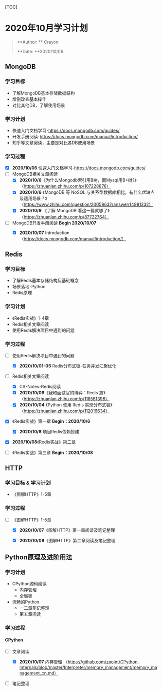 [TOC]

# 2020年10月学习计划

> **Author: ** Crayon
>
> **Date: **2020/10/06

## MongoDB

### 学习目标

* 了解MongoDB基本存储数据结构
* 增删改查基本操作
* 对比其他DB，了解使用场景

### 学习计划

* 快速入门文档学习-https://docs.mongodb.com/guides/
* 开发手册阅读-https://docs.mongodb.com/manual/introduction/
* 知乎等文章阅读，主要是对比各DB使用场景

### 学习过程

- [x] **2020/10/06** 快速入门文档学习-https://docs.mongodb.com/guides/ 
- [ ] MongoDB相关文章阅读
  - [x] **2020/10/6**《为什么Mongodb索引用B树，而Mysql用B+树?》（https://zhuanlan.zhihu.com/p/107228878）
  - [x] **2020/10/6** 《MongoDB 等 NoSQL 与关系型数据库相比，有什么优缺点及适用场景？》（https://www.zhihu.com/question/20059632/answer/14981332）
  - [x] **2020/10/6** 《了解 MongoDB 看这一篇就够了》（https://zhuanlan.zhihu.com/p/87722764）
- [ ] MongoDB开发手册阅读 **Begin 2020/10/07**
  - [x] **2020/10/07** Introduction（https://docs.mongodb.com/manual/introduction/）



## Redis

### 学习目标

* 了解Redis基本存储结构及基础概念
* 场景落地-Python
* Redis原理

### 学习计划

* 《Redis实战》1-4章
* Redis相关文章阅读
* 使用Redis解决项目中遇到的问题

### 学习过程

- [ ] 使用Redis解决项目中遇到的问题
  - [x] **2020/10/01-06** Redis分布式锁-任务并发汇聚优化
- [ ] Redis相关文章阅读
  - [x] CS-Notes-Redis阅读
  - [x] **2020/10/06**《我和面试官的博弈：Redis 篇》（https://zhuanlan.zhihu.com/p/118561398）
  - [x] **2020/10/04** 《Python 使用 Redis 实现分布式锁》（https://zhuanlan.zhihu.com/p/112016634）
- [x] 《Redis实战》第一章 **Begin：2020/10/6**
  - [x] **2020/10/6** 项目Redis依赖搭建
- [x] **2020/10/08**《Redis实战》第二章 
- [ ] 《Redis实战》第三章 **Begin：2020/10/08**



## HTTP

### 学习目标 & 学习计划

* 《图解HTTP》1-5章

### 学习过程

- [ ] 《图解HTTP》1-5章
  - [x] **2020/10/07**《图解HTTP》第一章阅读及笔记整理
  - [x] **2020/10/08**《图解HTTP》第二章阅读及笔记整理



## Python原理及进阶用法

### 学习计划

* CPython源码阅读
  * 内存管理
  * 全局锁
* 流畅的Python
  * 一二章笔记整理
  * 第五章阅读

### 学习过程

#### CPython

- [ ] 文章阅读
  - [x] **2020/10/07** 内存管理 （https://github.com/zpoint/CPython-Internals/blob/master/Interpreter/memory_management/memory_management_cn.md）
- [ ] 笔记整理

